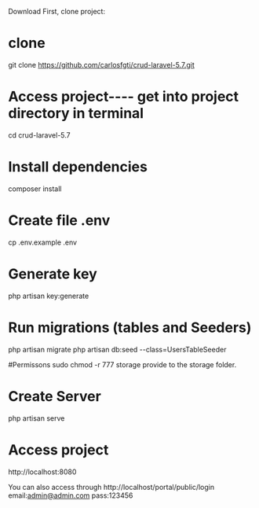 Download
First, clone project:

# clone
git clone https://github.com/carlosfgti/crud-laravel-5.7.git

# Access project---- get into project directory in terminal
cd crud-laravel-5.7

# Install dependencies
composer install

# Create file .env
cp .env.example .env

# Generate key
php artisan key:generate

# Run migrations (tables and Seeders)
php artisan migrate
php artisan db:seed --class=UsersTableSeeder

#Permissons
sudo chmod -r 777 storage  provide to the storage folder.
 
# Create Server
php artisan serve

# Access project
http://localhost:8080

You can also access through http://localhost/portal/public/login
email:admin@admin.com
pass:123456

